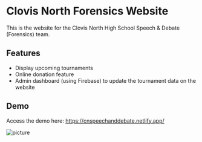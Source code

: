 # Clovis North Forensics Website

This is the website for the Clovis North High School Speech & Debate (Forensics) team.

## Features

- Display upcoming tournaments
- Online donation feature
- Admin dashboard (using Firebase) to update the tournament data on the website

## Demo

Access the demo here: https://cnspeechanddebate.netlify.app/

![picture](src/assets/images/logo.png)
